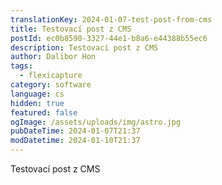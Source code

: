 ```yaml
---
translationKey: 2024-01-07-test-post-from-cms
title: Testovací post z CMS
postId: ec0b8590-3327-44e1-b8a6-e44388b55ec6
description: Testovací post z CMS
author: Dalibor Hon
tags:
  - flexicapture
category: software
language: cs
hidden: true
featured: false
ogImage: /assets/uploads/img/astro.jpg
pubDateTime: 2024-01-07T21:37
modDatetime: 2024-01-10T21:37
---
```

Testovací post z CMS
